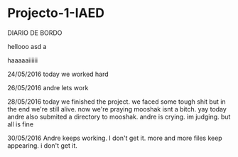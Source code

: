 # Projecto-1-IAED
DIARIO DE BORDO

hellooo
asd a


haaaaaiiiiii

24/05/2016
today we worked hard

26/05/2016
andre lets work

28/05/2016
today we finished the project. we faced some tough shit but in the end we're still alive. now we're praying mooshak isnt a bitch. yay
 today andre also submited a directory to mooshak. andre is crying. im judging. but all is fine

30/05/2016
Andre keeps working. I don't get it. more and more files keep appearing. i don't get it. 
